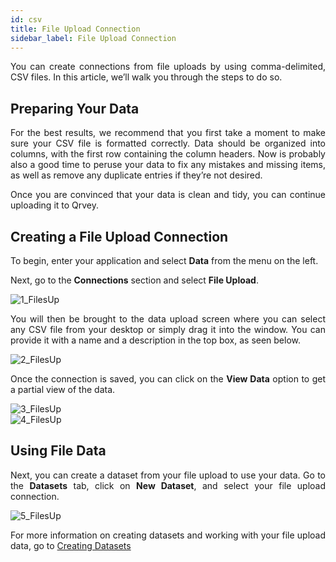 ```yaml
---
id: csv
title: File Upload Connection
sidebar_label: File Upload Connection
---
```


<div style="text-align: justify">


You can create connections from file uploads by using comma-delimited, CSV files. In this article, we’ll walk you through the steps to do so.

## Preparing Your Data
For the best results, we recommend that you first take a moment to make sure your CSV file is formatted correctly. Data should be organized into columns, with the first row containing the column headers. Now is probably also a good time to peruse your data to fix any mistakes and missing items, as well as remove any duplicate entries if they’re not desired.

Once you are convinced that your data is clean and tidy, you can continue uploading it to Qrvey.

## Creating a File Upload Connection 
To begin, enter your application and select **Data** from the menu on the left.

Next, go to the **Connections** section and select **File Upload**.

![1_FilesUp](https://s3.amazonaws.com/cdn.qrvey.com/documentation_assets/ui-docs/datasets/3.4.2.2_csv/1_FilesUp.png#thumbnail-60)

You will then be brought to the data upload screen where you can select any CSV file from your desktop or simply drag it into the window. You can provide it with a name and a description in the top box, as seen below.

![2_FilesUp](https://s3.amazonaws.com/cdn.qrvey.com/documentation_assets/ui-docs/datasets/3.4.2.2_csv/2_FilesUp.png#thumbnail-80)

Once the connection is saved, you can click on the **View Data** option to get a partial view of the data. 

![3_FilesUp](https://s3.amazonaws.com/cdn.qrvey.com/documentation_assets/ui-docs/datasets/3.4.2.2_csv/3_FilesUp.png#thumbnail-80)
<br/>
![4_FilesUp](https://s3.amazonaws.com/cdn.qrvey.com/documentation_assets/ui-docs/datasets/3.4.2.2_csv/4_FilesUp.png#thumbnail-80)

## Using File Data
Next, you can create a dataset from your file upload to use your data. Go to the **Datasets** tab, click on **New Dataset**, and select your file upload connection. 

![5_FilesUp](https://s3.amazonaws.com/cdn.qrvey.com/documentation_assets/ui-docs/datasets/3.4.2.2_csv/5_FilesUp.png#thumbnail-80)

For more information on creating datasets and working with your file upload data, go to [Creating Datasets](ui-docs/datasets/datasets.md)
